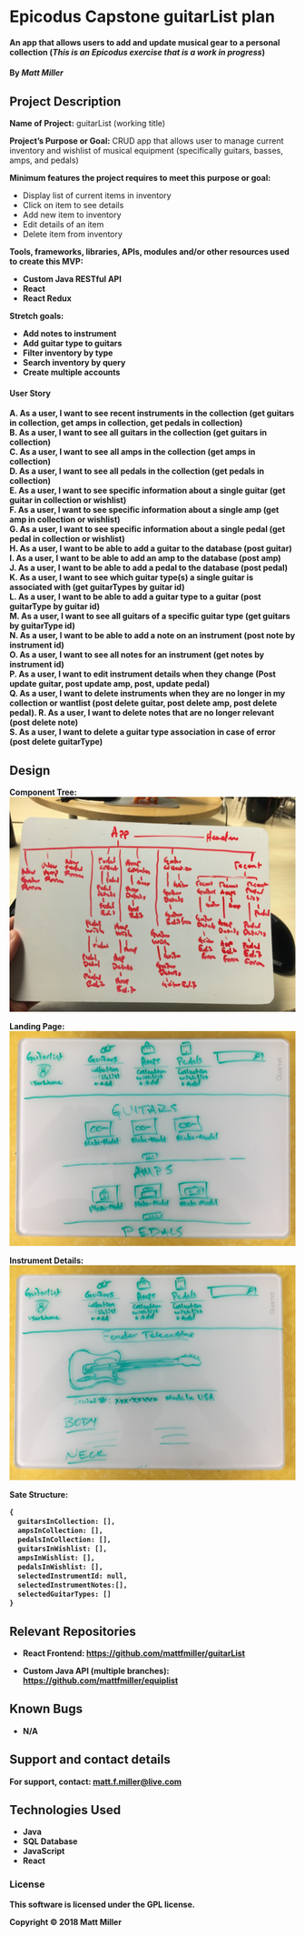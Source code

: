 # Epicodus Capstone guitarList plan

#### An app that allows users to add and update musical gear to a personal collection (_This is an Epicodus exercise that is a work in progress_)

#### By _**Matt Miller**_

## Project Description
<strong>Name of Project:</strong> guitarList (working title)<br>

<strong>Project’s Purpose or Goal:</strong> CRUD app that allows user to manage current inventory and wishlist of musical equipment (specifically guitars, basses, amps, and pedals)<br>

<strong>Minimum features the project requires to meet this purpose or goal:</strong><br>

   * Display list of current items in inventory<br>
   * Click on item to see details<br>
   * Add new item to inventory<br>
   * Edit details of an item<br>
   * Delete item from inventory<br>

<strong>Tools, frameworks, libraries, APIs, modules and/or other resources used to create this MVP:<strong><br>

   * Custom Java RESTful API<br>
   * React<br>
   * React Redux<br>

Stretch goals:<br>
   * Add notes to instrument<br>
   * Add guitar type to guitars<br>
   * Filter inventory by type<br>
   * Search inventory by query<br>
   * Create multiple accounts<br>

#### User Story

A. As a user, I want to see recent instruments in the collection (get guitars in collection, get amps in collection, get pedals in collection)<br>
B. As a user, I want to see all guitars in the collection (get guitars in collection)<br>
C. As a user, I want to see all amps in the collection (get amps in collection) <br>
D. As a user, I want to see all pedals in the collection (get pedals in collection) <br>
E. As a user, I want to see specific information about a single guitar (get guitar in collection or wishlist)<br>
F. As a user, I want to see specific information about a single amp (get amp in collection or wishlist)<br>
G. As a user, I want to see specific information about a single pedal (get pedal in collection or wishlist)<br>
H. As a user, I want to be able to add a guitar to the database (post guitar)<br>
I. As a user, I want to be able to add an amp to the database (post amp)<br>
J. As a user, I want to be able to add a pedal to the database (post pedal)<br>
K. As a user, I want to see which guitar type(s) a single guitar is associated with (get guitarTypes by guitar id)<br>
L. As a user, I want to be able to add a guitar type to a guitar (post guitarType by guitar id)<br>
M. As a user, I want to see all guitars of a specific guitar type (get guitars by guitarType id)<br>
N. As a user, I want to be able to add a note on an instrument (post note by instrument id)<br>
O. As a user, I want to see all notes for an instrument (get notes by instrument id)<br>
P. As a user, I want to edit instrument details when they change (Post update guitar, post update amp, post, update pedal)<br>
Q. As a user, I want to delete instruments when they are no longer in my collection or wantlist (post delete guitar, post delete amp, post delete pedal).
R. As a user, I want to delete notes that are no longer relevant (post delete note)<br>
S. As a user, I want to delete a guitar type association in case of error (post delete guitarType)<br>

## Design

Component Tree:
![alt tag](images/component-tree.JPG "Component Tree")

Landing Page:
![alt tag](images/guitarList-landing-page.jpg "Landing Page")

Instrument Details:
![alt tag](images/guitarList-instrument-details.jpg "Landing Page")

Sate Structure:
```
{
  guitarsInCollection: [],
  ampsInCollection: [],
  pedalsInCollection: [],
  guitarsInWishlist: [],
  ampsInWishlist: [],
  pedalsInWishlist: [],
  selectedInstrumentId: null,
  selectedInstrumentNotes:[],
  selectedGuitarTypes: []
}
```

## Relevant Repositories

* React Frontend:
https://github.com/mattfmiller/guitarList

* Custom Java API (multiple branches): https://github.com/mattfmiller/equiplist

## Known Bugs

* N/A

## Support and contact details

For support, contact: matt.f.miller@live.com

## Technologies Used

* Java
* SQL Database
* JavaScript
* React

### License

This software is licensed under the GPL license.

Copyright © 2018 **Matt Miller**
